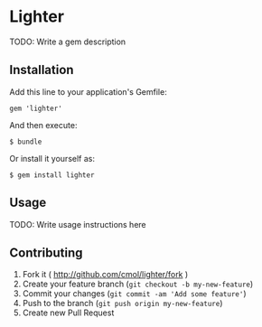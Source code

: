 # Lighter

TODO: Write a gem description

## Installation

Add this line to your application's Gemfile:

    gem 'lighter'

And then execute:

    $ bundle

Or install it yourself as:

    $ gem install lighter

## Usage

TODO: Write usage instructions here

## Contributing

1. Fork it ( http://github.com/cmol/lighter/fork )
2. Create your feature branch (`git checkout -b my-new-feature`)
3. Commit your changes (`git commit -am 'Add some feature'`)
4. Push to the branch (`git push origin my-new-feature`)
5. Create new Pull Request

